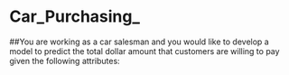 # Car_Purchasing_

##You are working as a car salesman and you would like to develop a model to predict the total dollar amount that customers are willing to pay given the following attributes:
